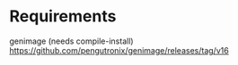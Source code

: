 # Requirements

genimage (needs compile-install) https://github.com/pengutronix/genimage/releases/tag/v16